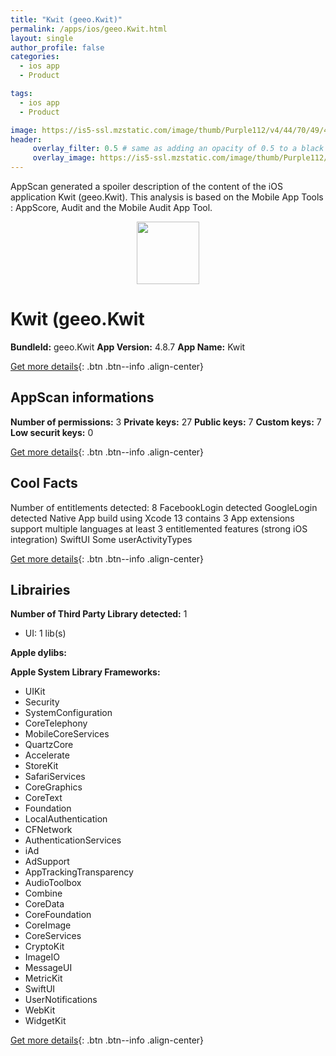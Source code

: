 ```yaml
---
title: "Kwit (geeo.Kwit)"
permalink: /apps/ios/geeo.Kwit.html
layout: single
author_profile: false
categories: 
  - ios app 
  - Product 

tags: 
  - ios app 
  - Product 

image: https://is5-ssl.mzstatic.com/image/thumb/Purple112/v4/44/70/49/4470493c-7256-1e6c-3d8a-2fe206619c22/AppIcon-Kwit-1x_U007emarketing-0-5-0-sRGB-85-220.png/512x512bb.jpg
header: 
     overlay_filter: 0.5 # same as adding an opacity of 0.5 to a black background
     overlay_image: https://is5-ssl.mzstatic.com/image/thumb/Purple112/v4/44/70/49/4470493c-7256-1e6c-3d8a-2fe206619c22/AppIcon-Kwit-1x_U007emarketing-0-5-0-sRGB-85-220.png/512x512bb.jpg
---
```

AppScan generated a spoiler description of the content of the iOS application Kwit (geeo.Kwit). This analysis is based on the Mobile App Tools : AppScore, Audit and the Mobile Audit App Tool.

  
  
<div style="text-align: center;"><img src="https://is5-ssl.mzstatic.com/image/thumb/Purple112/v4/44/70/49/4470493c-7256-1e6c-3d8a-2fe206619c22/AppIcon-Kwit-1x_U007emarketing-0-5-0-sRGB-85-220.png/512x512bb.jpg" width="100" height="100"></div>  
  
# Kwit (geeo.Kwit

**BundleId:** geeo.Kwit
**App Version:** 4.8.7
**App Name:** Kwit


[Get more details](/pricing.html){: .btn .btn--info .align-center}  
  
## AppScan informations 

**Number of permissions:** 3
**Private keys:** 27
**Public keys:** 7
**Custom keys:** 7
**Low securit keys:** 0
  
[Get more details](/pricing.html){: .btn .btn--info .align-center}

## Cool Facts

Number of entitlements detected: 8
FacebookLogin detected
GoogleLogin detected
Native App
build using Xcode 13
contains 3 App extensions
support multiple languages
at least 3 entitlemented features (strong iOS integration)
SwiftUI
Some userActivityTypes
  
[Get more details](/pricing.html){: .btn .btn--info .align-center}

## Librairies 
**Number of Third Party Library detected:** 1
- UI: 1 lib(s)

**Apple dylibs:**


**Apple System Library Frameworks:**
- UIKit
- Security
- SystemConfiguration
- CoreTelephony
- MobileCoreServices
- QuartzCore
- Accelerate
- StoreKit
- SafariServices
- CoreGraphics
- CoreText
- Foundation
- LocalAuthentication
- CFNetwork
- AuthenticationServices
- iAd
- AdSupport
- AppTrackingTransparency
- AudioToolbox
- Combine
- CoreData
- CoreFoundation
- CoreImage
- CoreServices
- CryptoKit
- ImageIO
- MessageUI
- MetricKit
- SwiftUI
- UserNotifications
- WebKit
- WidgetKit


  
[Get more details](/pricing.html){: .btn .btn--info .align-center}

